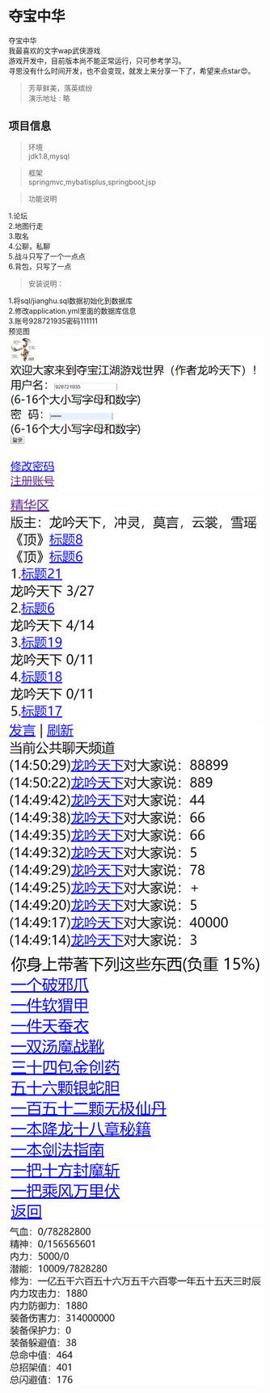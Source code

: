 # 夺宝中华

夺宝中华  
我最喜欢的文字wap武侠游戏  
游戏开发中，目前版本尚不能正常运行，只可参考学习。  
寻思没有什么时间开发，也不会变现，就发上来分享一下了，希望来点star😍。

>芳草鲜美，落英缤纷  
演示地址 : 略

## 项目信息  
>环境  
jdk1.8,mysql  

>框架  
springmvc,mybatisplus,springboot,jsp

>功能说明

1.论坛  
2.地图行走  
3.取名  
4.公聊，私聊  
5.战斗只写了一个一点点  
6.背包，只写了一点  

>安装说明：  

1.将sql/jianghu.sql数据初始化到数据库  
2.修改application.yml里面的数据库信息  
3.账号928721935密码111111  
预览图  
![img](https://github.com/928721935/previewPic/blob/master/pic/pic1.png)  
![img](https://github.com/928721935/previewPic/blob/master/pic/pic2.png)  
![img](https://github.com/928721935/previewPic/blob/master/pic/pic3.png)  
![img](https://github.com/928721935/previewPic/blob/master/pic/pic4.png)  
![img](https://github.com/928721935/previewPic/blob/master/pic/pic5.png)  
